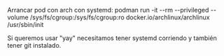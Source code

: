 Arrancar pod con arch con systemd:
podman run -it --rm --privileged --volume /sys/fs/cgroup:/sys/fs/cgroup:ro docker.io/archlinux/archlinux /usr/sbin/init

Si queremos usar "yay" necesitamos tener systemd corriendo y también tener git instalado.
